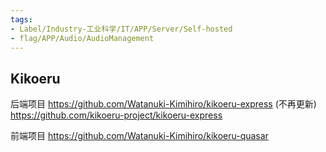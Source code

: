 ```yaml
---
tags:
- Label/Industry-工业科学/IT/APP/Server/Self-hosted
- flag/APP/Audio/AudioManagement
---
```


## Kikoeru

后端项目
https://github.com/Watanuki-Kimihiro/kikoeru-express (不再更新)
https://github.com/kikoeru-project/kikoeru-express

前端项目
https://github.com/Watanuki-Kimihiro/kikoeru-quasar